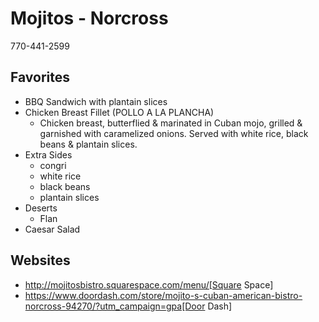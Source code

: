 # Mojitos - Norcross

770-441-2599

## Favorites

* BBQ Sandwich with plantain slices
* Chicken Breast Fillet (POLLO A LA PLANCHA)
  - Chicken breast, butterflied & marinated in Cuban mojo, grilled & garnished with caramelized onions. Served with white rice, black beans & plantain slices.
* Extra Sides
  - congri
  - white rice
  - black beans
  - plantain slices
* Deserts
  - Flan
* Caesar Salad

## Websites

* http://mojitosbistro.squarespace.com/menu/[Square Space]
* https://www.doordash.com/store/mojito-s-cuban-american-bistro-norcross-94270/?utm_campaign=gpa[Door Dash]
